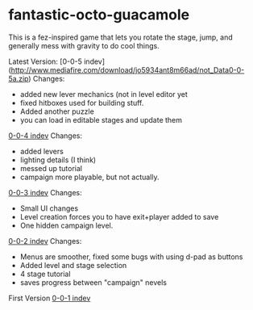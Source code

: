 # fantastic-octo-guacamole
This is a fez-inspired game that lets you rotate the stage, jump, and generally mess with gravity to do cool things.



Latest Version: [0-0-5 indev] (http://www.mediafire.com/download/jo5934ant8m66ad/not_Data0-0-5a.zip)
Changes:
* added new lever mechanics (not in level editor yet
* fixed hitboxes used for building stuff.
* Added another puzzle
* you can load in editable stages and update them

[0-0-4 indev](http://www.mediafire.com/download/v582xfrx2a2qznz/not_Data0-0-4a.zip)
Changes:
 * added levers
 * lighting details (I think)
 * messed up tutorial
 * campaign more playable, but not actually.


[0-0-3 indev](http://www.mediafire.com/download/bif9yai6o70w4me/not_Data_0-0-3a.zip)
Changes:
 * Small UI changes
 * Level creation forces you to have exit+player added to save
 * One hidden campaign level.

[0-0-2 indev](http://www.mediafire.com/download/7dxmoho9zkuaoto/not_Data0-0-2a.zip)
Changes: 
  * Menus are smoother, fixed some bugs with using d-pad as buttons
  * Added level and stage selection
  * 4 stage tutorial
  * saves progress between "campaign" nevels

First Version [0-0-1 indev](http://www.mediafire.com/download/37n12eh7mhsdod3/not_Data0-0-1a.zip)
